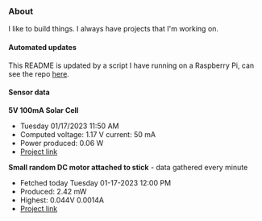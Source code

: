 ### About
I like to build things. I always have projects that I'm working on.

#### Automated updates
This README is updated by a script I have running on a Raspberry Pi, can see the repo [here](https://github.com/jdc-cunningham/raspi-git-repo-updater).

#### Sensor data
**5V 100mA Solar Cell**
- Tuesday 01/17/2023 11:50 AM
- Computed voltage: 1.17 V current: 50 mA
- Power produced: 0.06 W
- [Project link](https://github.com/jdc-cunningham/raspisolarplotter)

**Small random DC motor attached to stick** - data gathered every minute
- Fetched today Tuesday 01-17-2023 12:00 PM
- Produced: 2.42 mW
- Highest: 0.044V 0.0014A
- [Project link](https://github.com/jdc-cunningham/turbine-raspi)